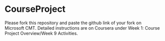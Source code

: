 # CourseProject

Please fork this repository and paste the github link of your fork on Microsoft CMT. Detailed instructions are on Coursera under Week 1: Course Project Overview/Week 9 Activities.
 